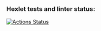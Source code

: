 ### Hexlet tests and linter status:
[![Actions Status](https://github.com/tzero96/algorithms-project-69/actions/workflows/hexlet-check.yml/badge.svg)](https://github.com/tzero96/algorithms-project-69/actions)